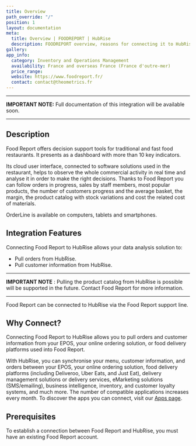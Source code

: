 ```yaml
---
title: Overview
path_override: "/"
position: 1
layout: documentation
meta:
  title: Overview | FOODREPORT | HubRise
  description: FOODREPORT overview, reasons for connecting it to HubRise and summary of integrated features. Synchronise your EPOS and your other apps date with FOODREPORT.
gallery:
app_info:
  category: Inventory and Operations Management
  availability: France and overseas France (France d'outre-mer)
  price_range:
  website: https://www.foodreport.fr/
  contact: contact@theometrics.fr
---
```


---

**IMPORTANT NOTE:** Full documentation of this integration will be available soon.

---

## Description

Food Report offers decision support tools for traditional and fast food restaurants. It presents as a dashboard with more than 10 key indicators.

Its cloud user interface, connected to software solutions used in the restaurant, helps to observe the whole commercial activity in real time and analyse it in order to make the right decisions. Thanks to Food Report you can follow orders in progress, sales by staff members, most popular products, the number of customers progress and the average basket, the margin, the product catalog with stock variations and cost the related cost of materials.

OrderLine is available on computers, tablets and smartphones.

## Integration Features

Connecting Food Report to HubRise allows your data analysis solution to:

- Pull orders from HubRise.
- Pull customer information from HubRise.

---

**IMPORTANT NOTE** : Pulling the product catalog from HubRise is possible will be supported in the future. Contact Food Report for more information.

---

Food Report can be connected to HubRise via the Food Report support line.

## Why Connect?

Connecting Food Report to HubRise allows you to pull orders and customer information from your EPOS, your online ordering solution, or food delivery platforms used into Food Report.

With HubRise, you can synchronise your menu, customer information, and orders between your EPOS, your online ordering solution, food delivery platforms (including Deliveroo, Uber Eats, and Just Eat), delivery management solutions or delivery services, eMarketing solutions (SMS/emailing), business intelligence, inventory, and customer loyalty systems, and much more. The number of compatible applications increases every month. To discover the apps you can connect, visit our [Apps page](/apps).

## Prerequisites

To establish a connection between Food Report and HubRise, you must have an existing Food Report account.
